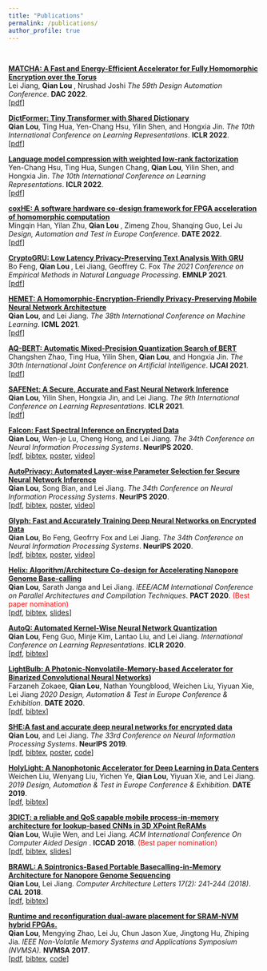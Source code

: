 ```yaml
---
title: "Publications"
permalink: /publications/
author_profile: true
---
```

<br>
<!---<b>Check my full publication list on [dblp](https://dblp.org/pid/207/3962.html) and [google scholar](https://scholar.google.com/citations?user=SBYgXLoAAAAJ&hl=en).</b> <br> --->



<b>[MATCHA: A Fast and Energy-Efficient Accelerator for Fully Homomorphic Encryption over the Torus](https://arxiv.org/abs/2202.08814)</b> <br> 
Lei Jiang, <b> Qian Lou </b>, Nrushad Joshi
<i>The 59th Design Automation Conference</i>. <b>DAC 2022</b>. <br />
<span>[[pdf](https://arxiv.org/abs/2202.08814)]</span>

<b>[DictFormer: Tiny Transformer with Shared Dictionary](https://openreview.net/forum?id=GWQWAeE9EpB)</b> <br> 
<b>Qian Lou</b>, Ting Hua, Yen-Chang Hsu, Yilin Shen, and Hongxia Jin.
<i>The 10th International Conference on Learning Representations</i>. <b>ICLR 2022</b>. <br />
<span>[[pdf](https://openreview.net/forum?id=GWQWAeE9EpB)]</span> 

<b>[Language model compression with weighted low-rank factorization](https://openreview.net/forum?id=uPv9Y3gmAI5)</b> <br> 
Yen-Chang Hsu, Ting Hua, Sungen Chang, <b>Qian Lou</b>, Yilin Shen, and Hongxia Jin.
<i>The 10th International Conference on Learning Representations</i>. <b>ICLR 2022</b>. <br />
<span>[[pdf](https://openreview.net/forum?id=uPv9Y3gmAI5)]</span> 

<b>[coxHE: A software hardware co-design framework for FPGA acceleration of homomorphic computation](https://github.com/paper-link/unpublished-paper/blob/main/DATE2022-coxHE.pdf)</b> <br> 
Mingqin Han, Yilan Zhu, <b> Qian Lou </b>, Zimeng Zhou, Shanqing Guo, Lei Ju
<i>Design, Automation and Test in Europe Conference</i>. <b>DATE 2022</b>. <br />
<span>[[pdf](https://github.com/paper-link/unpublished-paper/blob/main/DATE2022-coxHE.pdf)]</span>


<b>[CryptoGRU: Low Latency Privacy-Preserving Text Analysis With GRU](https://arxiv.org/abs/2010.11796)</b> <br> 
Bo Feng, <b> Qian Lou </b>, Lei Jiang, Geoffrey C. Fox
<i>The 2021 Conference on Empirical Methods in Natural Language Processing</i>. <b>EMNLP 2021</b>. <br />
<span>[[pdf](https://arxiv.org/abs/2010.11796])]</span>


<b>[HEMET: A Homomorphic-Encryption-Friendly Privacy-Preserving Mobile
Neural Network Architecture](https://arxiv.org/pdf/2106.00038.pdf)</b> <br> 
<b> Qian Lou</b>, and Lei Jiang.
<i>The 38th International Conference on Machine Learning</i>. <b>ICML 2021</b>. <br />
<span>[[pdf](https://arxiv.org/pdf/2106.00038.pdf])]</span> 

<b>[AQ-BERT: Automatic Mixed-Precision Quantization Search of BERT](https://www.ijcai.org/proceedings/2021/0472.pdf)</b> <br> 
Changshen Zhao, Ting Hua, Yilin Shen, <b> Qian Lou</b>, and Hongxia Jin.
<i>The 30th International Joint Conference on Artificial Intelligence</i>. <b>IJCAI 2021</b>. <br />
<span>[[pdf](https://www.ijcai.org/proceedings/2021/0472.pdf])]</span> 

<b>[SAFENet: A Secure, Accurate and Fast Neural Network Inference](https://openreview.net/forum?id=Cz3dbFm5u-)</b> <br> 
<b>Qian Lou</b>, Yilin Shen, Hongxia Jin, and Lei Jiang.
<i>The 9th International Conference on Learning Representations</i>. <b>ICLR 2021</b>. <br />
<span>[[pdf](https://openreview.net/forum?id=Cz3dbFm5u-)]</span> 

<b>[Falcon: Fast Spectral Inference on Encrypted Data](https://papers.nips.cc/paper/2020/file/18fc72d8b8aba03a4d84f66efabce82e-Paper.pdf)</b> <br> 
<b>Qian Lou</b>, Wen-je Lu, Cheng Hong, and Lei Jiang.
<i>The 34th Conference on Neural Information Processing Systems</i>. <b>NeurIPS 2020</b>. <br />
<span>[[pdf](https://papers.nips.cc/paper/2020/file/18fc72d8b8aba03a4d84f66efabce82e-Paper.pdf), [bibtex](), [poster](), [video]()]</span> 

<b>[AutoPrivacy: Automated Layer-wise Parameter Selection for Secure Neural Network Inference](https://papers.nips.cc/paper/2020/file/6244b2ba957c48bc64582cf2bcec3d04-Paper.pdf)</b> <br> 
<b>Qian Lou</b>, Song Bian, and Lei Jiang.
<i>The 34th Conference on Neural Information Processing Systems</i>. <b>NeurIPS 2020</b>. <br />
<span>[[pdf](https://papers.nips.cc/paper/2020/file/6244b2ba957c48bc64582cf2bcec3d04-Paper.pdf), [bibtex](https://dblp.org/rec/journals/corr/abs-2006-04219.html?view=bibtex), [poster](), [video]()]</span> 

<b>[Glyph: Fast and Accurately Training Deep Neural Networks on Encrypted Data](https://proceedings.neurips.cc/paper/2020/hash/685ac8cadc1be5ac98da9556bc1c8d9e-Abstract.html)</b> <br> 
<b>Qian Lou</b>, Bo Feng, Geofrry Fox and Lei Jiang.
<i>The 34th Conference on Neural Information Processing Systems</i>. <b>NeurIPS 2020</b>. <br />
<span>[[pdf](https://proceedings.neurips.cc/paper/2020/hash/685ac8cadc1be5ac98da9556bc1c8d9e-Abstract.html), [bibtex](https://dblp.org/rec/journals/corr/abs-1911-07101.html?view=bibtex), [poster](), [video]()]</span> 

<b>[Helix: Algorithm/Architecture Co-design for Accelerating Nanopore Genome Base-calling](https://dl.acm.org/doi/abs/10.1145/3410463.3414626)</b> <br> 
<b>Qian Lou</b>, Sarath Janga and Lei Jiang.
<i>IEEE/ACM International Conference on Parallel Architectures and Compilation Techniques</i>. <b>PACT 2020</b>. <span style="color:red">(Best paper nomination)</span> <br />
<span>[[pdf](https://dl.acm.org/doi/abs/10.1145/3410463.3414626), [bibtex](https://dblp.org/rec/conf/IEEEpact/LouJ020.html?view=bibtex), [slides]()]</span> 

<b>[AutoQ: Automated Kernel-Wise Neural Network Quantization](https://openreview.net/forum?id=rygfnn4twS)</b> <br> 
<b>Qian Lou</b>, Feng Guo, Minje Kim, Lantao Liu, and Lei Jiang.
<i>International Conference on Learning Representations</i>. <b>ICLR 2020</b>. <br />
<span>[[pdf](https://openreview.net/pdf?id=rygfnn4twS), [bibtex](https://dblp.org/rec/conf/iclr/LouGKLJ20.html?view=bibtex)]</span> 

<b>[LightBulb: A Photonic-Nonvolatile-Memory-based Accelerator for Binarized Convolutional Neural Networks](https://ieeexplore.ieee.org/abstract/document/9116494))</b> <br> 
Farzaneh Zokaee, <b>Qian Lou</b>, Nathan Youngblood, Weichen Liu, Yiyuan Xie, Lei Jiang
<i>2020 Design, Automation & Test in Europe Conference & Exhibition</i>. <b>DATE 2020</b>. <br />
<span>[[pdf](https://ieeexplore.ieee.org/abstract/document/9116494), [bibtex](https://dblp.org/rec/conf/date/ZokaeeLYLXJ20.html?view=bibtex)]</span>

<b>[SHE:A fast and accurate deep neural networks for encrypted data](http://qianlou.github.io/publications/NeurIPS2019)</b> <br> 
<b>Qian Lou</b>, and Lei Jiang.
<i>The 33rd Conference on Neural Information Processing Systems</i>. <b>NeurIPS 2019</b>. <br />
<span>[[pdf](https://papers.nips.cc/paper/2019/file/56a3107cad6611c8337ee36d178ca129-Paper.pdf), [bibtex](https://dblp.org/rec/conf/nips/Lou019.html?view=bibtex), [poster](), [code](https://github.com/qianlou/SHE)]</span>

<!---<b>[A Fast and Accurate Privacy-Preserving Deep Neural Network Via Leveled TFHE and Logarithmic Data Representation](http://qianlou.github.io/publications/NeurIPS2019)</b> <br> 
<b>Qian Lou</b>, and Lei Jiang.
<i>The 36th International Conference on Machine Learning, workhop on security and privacy of machine learning.</i>. <b>ICML 2019 workshop</b>. <span style="color:blue">[[poster]](http://qianlou.github.io/files/ICML2019.pdf)</span>
--->
<b>[HolyLight: A Nanophotonic Accelerator for Deep Learning in Data Centers](http://qianlou.github.io/publications/DATE2019)</b> <br> 
Weichen Liu, Wenyang Liu, Yichen Ye, <b>Qian Lou</b>, Yiyuan Xie, and Lei Jiang.
<i>2019 Design, Automation & Test in Europe Conference & Exhibition</i>. <b>DATE 2019</b>. <br />
<span>[[pdf](https://ieeexplore.ieee.org/abstract/document/8715195), [bibtex](https://dblp.uni-trier.de/rec/conf/date/LiuLYLXJ19.html?view=bibtex)]</span>

<b>[3DICT: a reliable and QoS capable mobile process-in-memory architecture for lookup-based CNNs in 3D XPoint ReRAMs](http://qianlou.github.io/publications/ICCAD2018)</b> <br>
<b>Qian Lou</b>, Wujie Wen, and Lei Jiang.
<i>ACM International Conference On Computer Aided Design </i>. <b>ICCAD 2018</b>. <span style="color:red">(Best paper nomination)</span> <br />
<span>[[pdf](https://ieeexplore.ieee.org/stamp/stamp.jsp?tp=&arnumber=8587764), [bibtex](https://dblp.org/rec/conf/iccad/LouW018.html?view=bibtex), [slides](http://qianlou.github.io/files/ICCAD2018_SLIDE.pdf)]</span>


<b>[BRAWL: A Spintronics-Based Portable Basecalling-in-Memory Architecture for Nanopore Genome Sequencing](http://qianlou.github.io/publications/CAL2018)</b> <br>
<b>Qian Lou</b>, Lei Jiang.
<i>Computer Architecture Letters 17(2): 241-244 (2018)</i>. <b>CAL 2018</b>. <br />
<span>[[pdf](https://www.computer.org/csdl/journal/ca/2018/02/08540899/17D45VObpO9), [bibtex](https://www.computer.org/csdl/api/v1/citation/bibtex/journal/ca/2018/02/08540899)]</span>


<b>[Runtime and reconfiguration dual-aware placement for SRAM-NVM hybrid FPGAs.](http://qianlou.github.io/publications/NVMSA2017)</b><br>
<b>Qian Lou</b>, Mengying Zhao, Lei Ju, Chun Jason Xue, Jingtong Hu, Zhiping Jia.
<i>IEEE Non-Volatile Memory Systems and Applications Symposium (NVMSA).</i> <b>NVMSA 2017</b>. <br />
<span>[[pdf](https://ieeexplore.ieee.org/document/8064477), [bibtex](https://dblp.uni-trier.de/rec/conf/nvmsa/LouZJXHJ17.html?view=bibtex), [code](https://github.com/qianlou/NVMSA2017)]</span>




